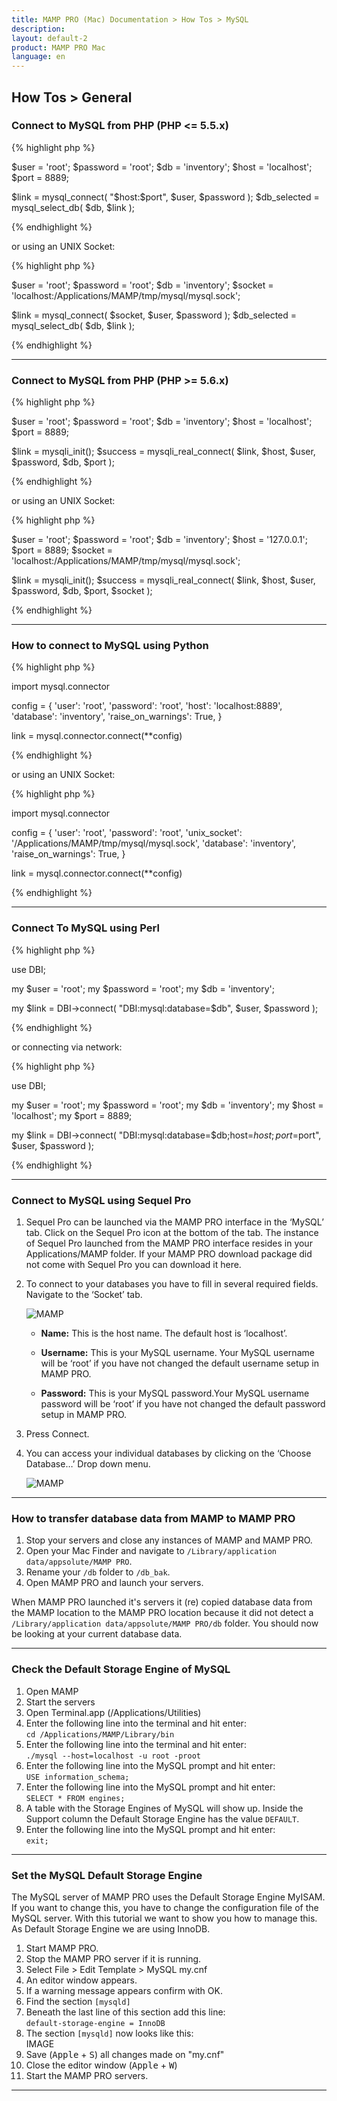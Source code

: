 ```yaml
---
title: MAMP PRO (Mac) Documentation > How Tos > MySQL
description: 
layout: default-2
product: MAMP PRO Mac
language: en
---
```


## How Tos > General

<a name="php_connect_mysql"></a> 

### Connect to MySQL from PHP (PHP <= 5.5.x)

{% highlight php %}

$user = 'root';
$password = 'root';
$db = 'inventory';
$host = 'localhost';
$port = 8889;

$link = mysql_connect(
   "$host:$port", 
   $user, 
   $password
);
$db_selected = mysql_select_db(
   $db, 
   $link
);

{% endhighlight %}

or using an UNIX Socket:

{% highlight php %}

$user = 'root';
$password = 'root';
$db = 'inventory';
$socket = 'localhost:/Applications/MAMP/tmp/mysql/mysql.sock';

$link = mysql_connect(
   $socket, 
   $user, 
   $password
);
$db_selected = mysql_select_db(
   $db, 
   $link
);

{% endhighlight %}

---

<a name="php_connect_mysqli"></a> 

### Connect to MySQL from PHP (PHP >= 5.6.x)

{% highlight php %}

$user = 'root';
$password = 'root';
$db = 'inventory';
$host = 'localhost';
$port = 8889;

$link = mysqli_init();
$success = mysqli_real_connect(
   $link, 
   $host, 
   $user, 
   $password, 
   $db,
   $port
);

{% endhighlight %}

or using an UNIX Socket:

{% highlight php %}

$user = 'root';
$password = 'root';
$db = 'inventory';
$host = '127.0.0.1';
$port = 8889;
$socket = 'localhost:/Applications/MAMP/tmp/mysql/mysql.sock';

$link = mysqli_init();
$success = mysqli_real_connect(
   $link, 
   $host,
   $user, 
   $password, 
   $db,
   $port,
   $socket
);

{% endhighlight %}

---

<a name="python_connect"></a>

### How to connect to MySQL using Python 

{% highlight php %}

import mysql.connector

config = {
  'user': 'root',
  'password': 'root',
  'host': 'localhost:8889',
  'database': 'inventory',
  'raise_on_warnings': True,
}

link = mysql.connector.connect(**config)

{% endhighlight %}


or using an UNIX Socket:

{% highlight php %}

import mysql.connector

config = {
  'user': 'root',
  'password': 'root',
  'unix_socket': '/Applications/MAMP/tmp/mysql/mysql.sock',
  'database': 'inventory',
  'raise_on_warnings': True,
}

link = mysql.connector.connect(**config)

{% endhighlight %}

---

<a name="perl_connect"></a> 

### Connect To MySQL using Perl 

{% highlight php %}

use DBI;
 
my $user = 'root';
my $password = 'root';
my $db = 'inventory';

my $link = DBI->connect(
   "DBI:mysql:database=$db", 
   $user, 
   $password
);

{% endhighlight %}

or connecting via network:

{% highlight php %}

use DBI;
 
my $user = 'root';
my $password = 'root';
my $db = 'inventory';
my $host = 'localhost';
my $port = 8889;

my $link = DBI->connect(
   "DBI:mysql:database=$db;host=$host;port=$port", 
   $user, 
   $password
);

{% endhighlight %}

<a name="connect_using_sequel_pro"></a>

---

### Connect to MySQL using Sequel Pro

1. Sequel Pro can be launched via the MAMP PRO interface in the ‘MySQL’ tab. Click on the Sequel Pro icon at the bottom of the tab. The instance of Sequel Pro launched from the MAMP PRO interface resides in your Applications/MAMP folder. If your MAMP PRO download package did not come with Sequel Pro you can download it here.

2. To connect to your databases you have to fill in several required fields. Navigate to the ‘Socket’ tab.

   ![MAMP](SequelProInterface.png)


   *  **Name:** This is the host name. The default host is ‘localhost’.

   *  **Username:** This is your MySQL username. Your MySQL username will be ‘root’ if you have not changed the default             username setup in MAMP PRO.

   *  **Password:** This is your MySQL password.Your MySQL username password will be ‘root’ if you have not changed the             default password setup in MAMP PRO.

3. Press Connect.

4. You can access your individual databases by clicking on the ‘Choose Database…’ Drop down menu.

   ![MAMP](SequelProDatabaseList.png)

---
<a name="upgrade_to_mamp_pro_missing_databases"></a>

### How to transfer database data from MAMP to MAMP PRO

1. Stop your servers and close any instances of MAMP and MAMP PRO.
2. Open your Mac Finder and navigate to `/Library/application data/appsolute/MAMP PRO`.
3. Rename your `/db` folder to `/db_bak`.
4. Open MAMP PRO and launch your servers.

When MAMP PRO launched it's servers it (re) copied database data from the MAMP location to the MAMP PRO location because it did not detect a `/Library/application data/appsolute/MAMP PRO/db` folder. You should now be looking at your current database data.

---

### Check the Default Storage Engine of MySQL

1. Open MAMP
2. Start the servers
3. Open Terminal.app (/Applications/Utilities)
4. Enter the following line into the terminal and hit enter:  
   `cd /Applications/MAMP/Library/bin`
5. Enter the following line into the terminal and hit enter:  
   `./mysql --host=localhost -u root -proot`
6. Enter the following line into the MySQL prompt and hit enter:  
  `USE information_schema;`
7. Enter the following line into the MySQL prompt and hit enter:  
   `SELECT * FROM engines;`
8. A table with the Storage Engines of MySQL will show up. Inside the Support column the Default Storage Engine
   has the value `DEFAULT`.
9. Enter the following line into the MySQL prompt and hit enter:  
   `exit;`

---

### Set the MySQL Default Storage Engine

The MySQL server of MAMP PRO uses the Default Storage Engine MyISAM. If you want to change this, you have to change the configuration file of the MySQL server. With this tutorial we want to show you how to manage this. As Default Storage Engine we are using InnoDB.

1. Start MAMP PRO.
2. Stop the MAMP PRO server if it is running. 
3. Select File > Edit Template > MySQL my.cnf 
4. An editor window appears.
5. If a warning message appears confirm with OK.
6. Find the section `[mysqld]`
7. Beneath the last line of this section add this line:  
   `default-storage-engine = InnoDB`
8. The section `[mysqld]` now looks like this:  
   IMAGE
9. Save (<kbd>Apple</kbd> + <kbd>S</kbd>) all changes made on "my.cnf"
10. Close the editor window (<kbd>Apple</kbd> + <kbd>W</kbd>)
11. Start the MAMP PRO servers.

---

